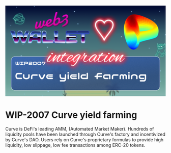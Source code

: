 [_metadata_:at_account]:- "@CurveFinance"
![image](../v2/images/2007.png)

# WIP-2007 Curve yield farming

Curve is DeFi's leading AMM, (Automated Market Maker).  Hundreds of liquidity pools have been launched through Curve's factory and incentivized by Curve's DAO.  Users rely on Curve's proprietary formulas to provide high liquidity, low slippage, low fee transactions among ERC-20 tokens.
